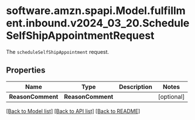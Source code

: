 # software.amzn.spapi.Model.fulfillment.inbound.v2024_03_20.ScheduleSelfShipAppointmentRequest
The `scheduleSelfShipAppointment` request.

## Properties

Name | Type | Description | Notes
------------ | ------------- | ------------- | -------------
**ReasonComment** | **ReasonComment** |  | [optional] 

[[Back to Model list]](../README.md#documentation-for-models) [[Back to API list]](../README.md#documentation-for-api-endpoints) [[Back to README]](../README.md)


